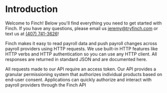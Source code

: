 # Introduction

Welcome to Finch! Below you'll find everything you need to get started with Finch. If you have any questions, please email us [jeremy@tryfinch.com](mailto:jeremy@tryfinch.com) or text us at [(407) 741-3626](tel:4077413626)!

Finch makes it easy to read payroll data and push payroll changes across payroll providers using HTTP requests. We use built-in HTTP features like HTTP verbs and HTTP authentication so you can use any HTTP client. All responses are returned in standard JSON and are documented here.

All requests made to our API require an access token. Our API provides a granular permissioning system that authorizes individual products based on end-user consent. Applications can quickly authorize and interact with payroll providers through the Finch API
